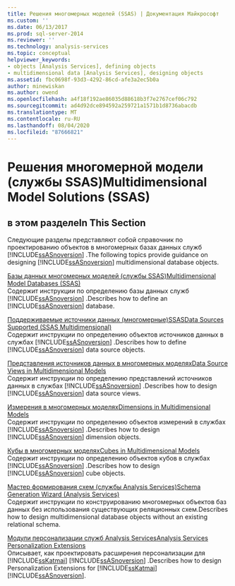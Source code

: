 ```yaml
---
title: Решения многомерных моделей (SSAS) | Документация Майкрософт
ms.custom: ''
ms.date: 06/13/2017
ms.prod: sql-server-2014
ms.reviewer: ''
ms.technology: analysis-services
ms.topic: conceptual
helpviewer_keywords:
- objects [Analysis Services], defining objects
- multidimensional data [Analysis Services], designing objects
ms.assetid: fbc0698f-93d3-4292-86cd-afe3a2ec5b0a
author: minewiskan
ms.author: owend
ms.openlocfilehash: a4f18f192ae86035d88618b3f7e2767cef06c792
ms.sourcegitcommit: ad4d92dce894592a259721a1571b1d8736abacdb
ms.translationtype: MT
ms.contentlocale: ru-RU
ms.lasthandoff: 08/04/2020
ms.locfileid: "87666821"
---
```

# <a name="multidimensional-model-solutions-ssas"></a><span data-ttu-id="a78ae-102">Решения многомерной модели (службы SSAS)</span><span class="sxs-lookup"><span data-stu-id="a78ae-102">Multidimensional Model Solutions (SSAS)</span></span>
    
## <a name="in-this-section"></a><span data-ttu-id="a78ae-103">в этом разделе</span><span class="sxs-lookup"><span data-stu-id="a78ae-103">In This Section</span></span>  
 <span data-ttu-id="a78ae-104">Следующие разделы представляют собой справочник по проектированию объектов в многомерных базах данных служб [!INCLUDE[ssASnoversion](../../includes/ssasnoversion-md.md)] .</span><span class="sxs-lookup"><span data-stu-id="a78ae-104">The following topics provide guidance on designing [!INCLUDE[ssASnoversion](../../includes/ssasnoversion-md.md)] multidimensional database objects.</span></span>  
  
 [<span data-ttu-id="a78ae-105">Базы данных многомерных моделей (службы SSAS)</span><span class="sxs-lookup"><span data-stu-id="a78ae-105">Multidimensional Model Databases &#40;SSAS&#41;</span></span>](multidimensional-model-databases-ssas.md)  
 <span data-ttu-id="a78ae-106">Содержит инструкции по определению базы данных служб [!INCLUDE[ssASnoversion](../../includes/ssasnoversion-md.md)] .</span><span class="sxs-lookup"><span data-stu-id="a78ae-106">Describes how to define an [!INCLUDE[ssASnoversion](../../includes/ssasnoversion-md.md)] database.</span></span>  
  
 [<span data-ttu-id="a78ae-107">Поддерживаемые источники данных &#40;многомерные&#41;SSAS</span><span class="sxs-lookup"><span data-stu-id="a78ae-107">Data Sources Supported &#40;SSAS Multidimensional&#41;</span></span>](supported-data-sources-ssas-multidimensional.md)  
 <span data-ttu-id="a78ae-108">Содержит инструкции по определению объектов источников данных в службах [!INCLUDE[ssASnoversion](../../includes/ssasnoversion-md.md)] .</span><span class="sxs-lookup"><span data-stu-id="a78ae-108">Describes how to define [!INCLUDE[ssASnoversion](../../includes/ssasnoversion-md.md)] data source objects.</span></span>  
  
 [<span data-ttu-id="a78ae-109">Представления источников данных в многомерных моделях</span><span class="sxs-lookup"><span data-stu-id="a78ae-109">Data Source Views in Multidimensional Models</span></span>](data-source-views-in-multidimensional-models.md)  
 <span data-ttu-id="a78ae-110">Содержит инструкции по определению представлений источников данных в службах [!INCLUDE[ssASnoversion](../../includes/ssasnoversion-md.md)] .</span><span class="sxs-lookup"><span data-stu-id="a78ae-110">Describes how to design [!INCLUDE[ssASnoversion](../../includes/ssasnoversion-md.md)] data source views.</span></span>  
  
 [<span data-ttu-id="a78ae-111">Измерения в многомерных моделях</span><span class="sxs-lookup"><span data-stu-id="a78ae-111">Dimensions in Multidimensional Models</span></span>](dimensions-in-multidimensional-models.md)  
 <span data-ttu-id="a78ae-112">Содержит инструкции по определению объектов измерений в службах [!INCLUDE[ssASnoversion](../../includes/ssasnoversion-md.md)] .</span><span class="sxs-lookup"><span data-stu-id="a78ae-112">Describes how to design [!INCLUDE[ssASnoversion](../../includes/ssasnoversion-md.md)] dimension objects.</span></span>  
  
 [<span data-ttu-id="a78ae-113">Кубы в многомерных моделях</span><span class="sxs-lookup"><span data-stu-id="a78ae-113">Cubes in Multidimensional Models</span></span>](cubes-in-multidimensional-models.md)  
 <span data-ttu-id="a78ae-114">Содержит инструкции по определению объектов кубов в службах [!INCLUDE[ssASnoversion](../../includes/ssasnoversion-md.md)] .</span><span class="sxs-lookup"><span data-stu-id="a78ae-114">Describes how to design [!INCLUDE[ssASnoversion](../../includes/ssasnoversion-md.md)] cube objects.</span></span>  
  
 [<span data-ttu-id="a78ae-115">Мастер формирования схем (службы Analysis Services)</span><span class="sxs-lookup"><span data-stu-id="a78ae-115">Schema Generation Wizard &#40;Analysis Services&#41;</span></span>](schema-generation-wizard-analysis-services.md)  
 <span data-ttu-id="a78ae-116">Содержит инструкции по конструированию многомерных объектов баз данных без использования существующих реляционных схем.</span><span class="sxs-lookup"><span data-stu-id="a78ae-116">Describes how to design multidimensional database objects without an existing relational schema.</span></span>  
  
 [<span data-ttu-id="a78ae-117">Модули персонализации служб Analysis Services</span><span class="sxs-lookup"><span data-stu-id="a78ae-117">Analysis Services Personalization Extensions</span></span>](extending-olap/analysis-services-personalization-extensions.md)  
 <span data-ttu-id="a78ae-118">Описывает, как проектировать расширения персонализации для [!INCLUDE[ssKatmai](../../includes/sskatmai-md.md)] [!INCLUDE[ssASnoversion](../../includes/ssasnoversion-md.md)] .</span><span class="sxs-lookup"><span data-stu-id="a78ae-118">Describes how to design Personalization Extensions for [!INCLUDE[ssKatmai](../../includes/sskatmai-md.md)] [!INCLUDE[ssASnoversion](../../includes/ssasnoversion-md.md)].</span></span>  
  
  
